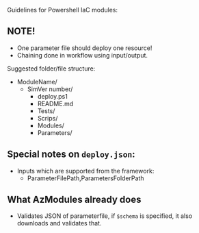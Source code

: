 Guidelines for Powershell IaC modules:

## NOTE!
- One parameter file should deploy one resource!
- Chaining done in workflow using input/output.


Suggested folder/file structure:
- ModuleName/
  - SimVer number/
    - deploy.ps1
    - README.md
    - Tests/
    - Scrips/
    - Modules/
    - Parameters/

## Special notes on `deploy.json`:
- Inputs which are supported from the framework:
  - ParameterFilePath,ParametersFolderPath

## What AzModules already does

- Validates JSON of parameterfile, if `$schema` is specified, it also downloads and validates that.


